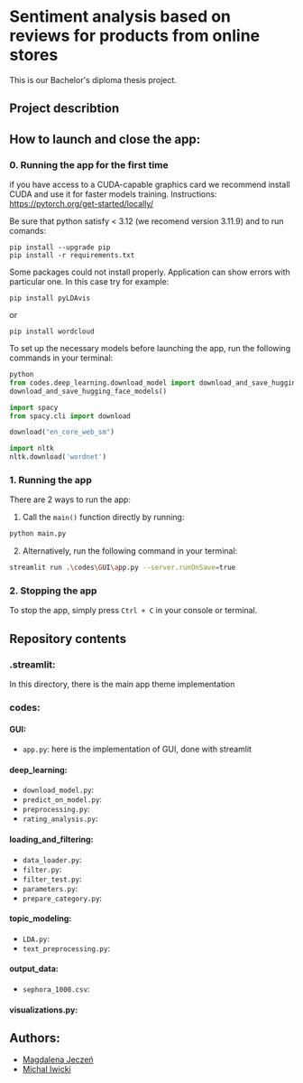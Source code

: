 # Sentiment analysis based on reviews for products from online stores

This is our Bachelor's diploma thesis project.

## Project describtion

## How to launch and close the app:
### 0. Running the app for the first time 
if you have access to a CUDA-capable graphics card we recommend install CUDA and use it for faster models training. Instructions:
https://pytorch.org/get-started/locally/

Be sure that python satisfy < 3.12 (we recomend version 3.11.9) and to run comands:
```
pip install --upgrade pip
pip install -r requirements.txt
```
Some packages could not install properly. Application can show errors with particular one. In this case try for example:
```
pip install pyLDAvis
```
or
```
pip install wordcloud
```

To set up the necessary models before launching the app, run the following commands in your terminal:

```python
python
from codes.deep_learning.download_model import download_and_save_hugging_face_models
download_and_save_hugging_face_models()

import spacy
from spacy.cli import download

download("en_core_web_sm")

import nltk
nltk.download('wordnet')
```
### 1. Running the app
There are 2 ways to run the app:

1. Call the `main()` function directly by running:
```bash
python main.py
```

2. Alternatively, run the following command in your terminal:
```bash
streamlit run .\codes\GUI\app.py --server.runOnSave=true
```

### 2. Stopping the app
To stop the app, simply press `Ctrl + C` in your console or terminal.

## Repository contents
### .streamlit:

In this directory, there is the main app theme implementation

### codes:
#### GUI:
- `app.py`: here is the implementation of GUI, done with streamlit
#### deep_learning:
- `download_model.py`:
- `predict_on_model.py`:
- `preprocessing.py`:
- `rating_analysis.py`:
#### loading_and_filtering:
- `data_loader.py`:
- `filter.py`:
- `filter_test.py`:
- `parameters.py`:
- `prepare_category.py`:
#### topic_modeling:
- `LDA.py`:
- `text_preprocessing.py`:
#### output_data:
- `sephora_1000.csv`:
#### visualizations.py:




## Authors:
- [Magdalena Jeczeń](https://github.com/m24jeczen)  
- [Michal Iwicki](https://github.com/Michal-Iwicki)
